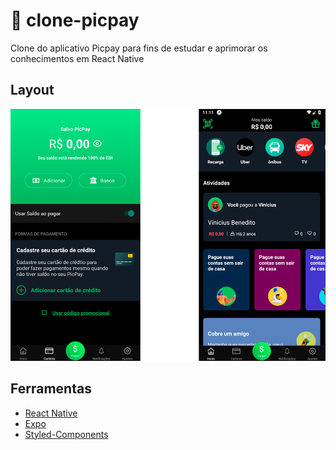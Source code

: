 # :rocket: clone-picpay
Clone do aplicativo Picpay para fins de estudar e aprimorar os conhecimentos em React Native

## Layout

<img src="https://github.com/viniciusbls9/clone-picpay/blob/master/src/assets/images/git/layout.png" />

## Ferramentas

- [React Native](https://reactnative.dev/)
- [Expo](https://expo.io/)
- [Styled-Components](https://styled-components.com/)
